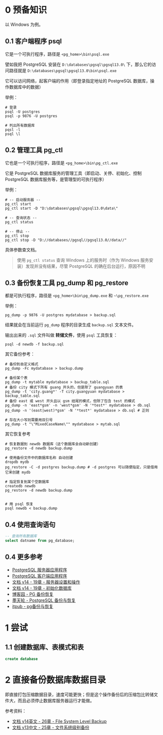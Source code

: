 # 0 预备知识

以 Windows 为例。

## 0.1 客户端程序 psql

它是一个可执行程序，路径是 `<pg_home>\bin\psql.exe`

譬如我把 PostgreSQL 安装在 `D:\databases\pgsql\pgsql13.0\` 下，那么它的访问路径就是 `D:\databases\pgsql\pgsql13.0\bin\psql.exe`

它可以访问网络，起客户端的作用（即登录指定地址的 PostgreSQL 数据库，操作数据库中的数据）

举例：

``` shell
# 登录
psql -U postgres
psql -p 9876 -U postgres

# 列出所有数据库
pqsl -l
psql \l
```



## 0.2 管理工具 pg_ctl

它也是一个可执行程序，路径是 `<pg_home>\bin\pg_ctl.exe`

它是 PostgreSQL 数据库服务的管理工具（即启动、关停、初始化、控制 PostgreSQL 数据库服务等，是管理型的可执行程序）

举例：

``` shell
# -- 启动服务器 --
pg_ctl start
pg_ctl start -D "D:\databases\pgsql\pgsql13.0\data\"

# -- 查询状态 --
pg_ctl status

# -- 停止 --
pg_ctl stop
pg_ctl stop -D "D://databases//pgsql//pgsql13.0//data//"
```

具体参数查文档。

> 使用 `pg_ctl status` 查询 Windows 上的服务时（作为 Windows 服务安装）发现并没有结果，尽管 PostgreSQL 的确在后台运行，原因不明



## 0.3 备份恢复工具 pg_dump 和 pg_restore

都是可执行程序，路径是 `<pg_home>\bin\pg_dump.exe` 和 `~\pg_restore.exe`

举例：

``` shell
pg_dump -p 9876 -U postgres mydatabase > backup.sql
```

结果就会在当前运行 `pg_dump` 程序的目录生成 `backup.sql` 文本文件。

输出出来的 `.sql` 文件叫做 **转储文件**，使用 `psql` 工具恢复：

``` shell
psql -d newdb -f backup.sql
```

其它备份参考：

```shell
# 备份到自定义格式
pg_dump -Fc mydatabase > backup.dump

# 备份某个表
pg_dump -t mytable mydatabase > backup_table.sql
# 备份 city 模式下所有 guang 开头的，但是除了 guangyuan 的表
pg_dump -t 'city.guang*' -T city.guangyuan mydatabase > backup_table.sql
# 备份 east 或 west 开头且以 gsm 结尾的模式，但除了包含 test 的模式
pg_dump -n 'east*gsm' -n 'west*gsm' -N '*test*' mydatabase > db.sql
pg_dump -n '(east|west)*gsm' -N '*test*' mydatabase > db.sql # 正则

# 存在大小写则需要用双引号
pg_dump -t "\"MixedCaseName\"" mydatabase > mytab.sql
```

其它恢复参考

``` shell
# 恢复数据到 newdb 数据库（这个数据库会自动新创建）
pg_restore -d newdb backup.dump

# 使用备份文件中的数据库名称 自动创建
dropdb mydb
pg_restore -C -d postgres backup.dump # -d postgres 可以随便指定，只是借用它来创建 mydb

# 指定恢复到某个空数据库
createdb newdb
pg_restore -d newdb backup.dump


# 用 psql 恢复
psql newdb < backup.dump
```



## 0.4 使用查询语句

```sql
-- 查询所有数据库
select datname from pg_database;
```



## 0.4 更多参考

- [PostgreSQL 服务器应用程序](https://www.postgresql.org/docs/current/reference-server.html)
- [PostgreSQL 客户端应用程序](https://www.postgresql.org/docs/current/reference-client.html)
- [文档 v14 - 19章 - 服务器设置和操作](https://www.postgresql.org/docs/current/runtime.html)
- [文档 v14 - 19章 - 初始化数据库](https://www.postgresql.org/docs/current/creating-cluster.html)
- [博客园 - PG 备份恢复](https://www.cnblogs.com/binliubiao/p/13180915.html)
- [墨天轮 - PostgreSQL 备份与恢复](https://www.modb.pro/db/84173)
- [itpub - pg备份与恢复](http://blog.itpub.net/28833846/viewspace-2742419/)



# 1 尝试

## 1.1 创建数据库、表模式和表

```sql
create database 
```





# 2 直接备份数据库数据目录

即直接打包压缩数据目录，速度可能更快；但是这个操作备份后的压缩包比转储文件大，而且必须停止数据库服务器运行才能做。

参考资料：

- [文档 v14英文 - 26章 - File System Level Backup](https://www.postgresql.org/docs/current/backup-file.html)
- [文档 v13中文 - 25章 - 文件系统级别备份](http://www.postgres.cn/docs/13/backup-file.html)

